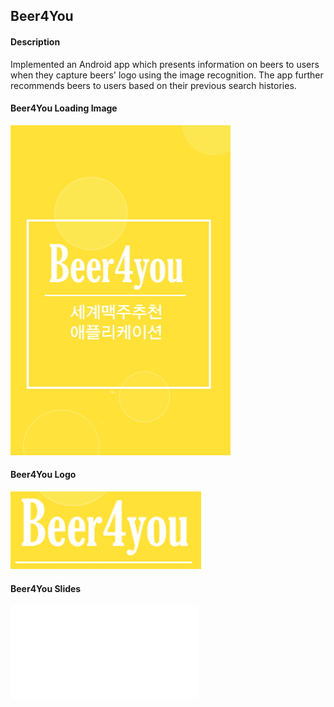 ## Beer4You


#### Description
Implemented an Android app which presents information on beers to users when they capture beers' logo using the image recognition. The app further recommends beers to users based on their previous search histories.


#### Beer4You Loading Image
![Beer4You Loading Image](/app/src/main/res/drawable/loading_image.jpg "Beer4You Loading Image")


#### Beer4You Logo
![Beer4You Logo](/app/src/main/res/drawable/logo.png "Beer4You Logo")


#### Beer4You Slides
![Beer4You Slides](slides.pdf "Beer4You Slides")


